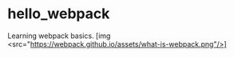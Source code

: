# hello_webpack
Learning webpack basics.
[img <src="https://webpack.github.io/assets/what-is-webpack.png"/>]
